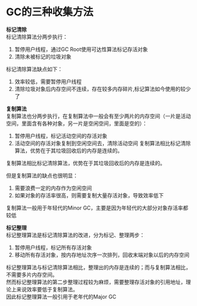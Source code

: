 # GC的三种收集方法

**标记清除**  
标记清除算法分两步执行：

1. 暂停用户线程，通过GC Root使用可达性算法标记存活对象
2. 清除未被标记的垃圾对象

标记清除算法缺点如下：

1. 效率较低，需要暂停用户线程
2. 清除垃圾对象后内存空间不连续，存在较多内存碎片,标记算法如今使用的较少了

**复制算法**  
复制算法也分两步执行，在复制算法中一般会有至少两片的内存空间（一片是活动空间，里面含有各种对象，另一片是空闲空间，里面是空的）：

1. 暂停用户线程，标记活动空间的存活对象
2. 活动空间的存活对象复制到空闲空间去，清除活动空间 复制算法相比标记清除算法，优势在于其垃圾回收后的内存是连续的。

复制算法相比标记清除算法，优势在于其垃圾回收后的内存是连续的。

但是复制算法的缺点也很明显：

1. 需要浪费一定的内存作为空闲空间
2. 如果对象的存活率很高，则需要复制大量存活对象，导致效率低下

复制算法一般用于年轻代的Minor GC，主要是因为年轻代的大部分对象存活率都较低

**标记整理**  
标记整理算法是标记清除算法的改进，分为标记、整理两步：

1. 暂停用户线程，标记所有存活对象
2. 移动所有存活对象，按内存地址次序一次排列，回收末端对象以后的内存空间

标记整理算法与标记清除算法相比，整理出的内存是连续的；而与复制算法相比，不需要多片内存空间。  
然而标记整理算法的第二步整理过程较为麻烦，需要整理存活对象的引用地址，理论上来说效率要低于复制算法。  
因此标记整理算法一般引用于老年代的Major GC



